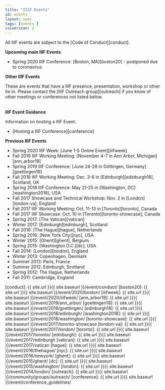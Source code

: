 ```yaml
---
title: "IIIF Events"
id: events
layout: spec
tags: [events ]
cssversion: 2
---
```


All IIIF events are subject to the [Code of Conduct][conduct].

__Upcoming main IIIF Events__

* Spring 2020 IIIF Conference: [Boston, MA][boston20] - postponed due to coronavirus

__Other IIIF Events__

These are events that have a IIIF presence, presentation, workshop or other tie in. Please contact the [IIIF Outreach group][outreach] if you know of other meetings or conferences not listed below.

<table id="events-2019" class="api-table"></table>

__IIIF Event Guidance__

Information on hosting a IIIF Event.

 * [Hosting a IIIF Conference][conference]

__Previous IIIF Events__

* Spring 2020 IIIF Week: [June 1-5 Online Event][iiifweek]
* Fall 2019 IIIF Working Meeting: [November 4-7 in Ann Arbor, Michigan][ann_arbor19]
* Spring 2019 IIIF Conference: [June 24-28 in Göttingen, Germany][goettingen19]
* Fall 2018 IIIF Working Meeting: Dec. 3-6 in [Edinburgh][edinburgh18], Scotland, UK
* Spring 2018 IIIF Conference: May 21-25 in [Washington, DC][washington2018], USA
* Fall 2017 Showcase and Technical Workshop: Nov. 2 in [London][london-va], England
* Fall 2017 IIIF Working Meeting: Oct. 11-13 in [Toronto][toronto], Canada
* Fall 2017 IIIF Showcase: Oct. 10 in [Toronto][toronto-showcase], Canada
* Spring 2017: [The Vatican][vatican]
* Winter 2017: [Edinburgh][edinburgh], Scotland
* Fall 2016: [The Hague][hague], Netherlands
* Spring 2016: [New York City][nyc], USA
* Winter 2015: [Ghent][ghent], Belgium
* Spring 2015: [Washington D.C.][dc], USA
* Fall 2014: [London][london], England
* Winter 2013: Copenhagen, Denmark
* Summer 2013: Paris, France
* Summer 2012: Edinburgh, Scotland
* Spring 2012: The Hague, Netherlands
* Fall 2011: Cambridge, England

<script>
window.onload = function(){
$.ajax({
      type: 'GET',
      url: 'https://docs.google.com/document/d/e/2PACX-1vTRJwJCj5r_CnJSuOPgS11gDD-L2ar2Wg5_SwyUqItUPer2obrvRgivbZUP5rYXCyOY-sOn52haRaBS/pub',
      dataType: 'html',
      success: function(data) {

        //cross platform xml object creation from w3schools
        try //Internet Explorer
          {
          xmlDoc=new ActiveXObject("Microsoft.XMLDOM");
          xmlDoc.async="false";
          xmlDoc.loadXML(data);
          }
        catch(e)
          {
          try // Firefox, Mozilla, Opera, etc.
            {
            parser=new DOMParser();
            xmlDoc=parser.parseFromString(data,"text/html");
            }
          catch(e)
            {
            alert(e.message);
            return;
            }
          }
          addTable(document.getElementById("events-2019"), xmlDoc.getElementsByTagName("table")[0]);
          //addTable(document.getElementById("events-2019"), xmlDoc.getElementsByTagName("table")[1]);
      }
});
}
function addTable(destination, gtable) {
    var body = document.createElement('tbody');
    var header = document.createElement('thead');
    headerRow = document.createElement('tr');
    for (var i = gtable.rows[0].cells.length - 1; i >= 0; i--) {
        var th = document.createElement('th');
        th.innerHTML = gtable.rows[0].cells[i].innerHTML;
        if (headerRow.firstChild) {
            headerRow.insertBefore(th, headerRow.firstChild);
        } else {
            headerRow.appendChild(th);
        }    
    }

    header.appendChild(headerRow); // need to convert td's into th

    destination.appendChild(header);
    for (var i = gtable.rows.length - 1; i > 0; i--) {
        var row = document.createElement('tr');
        for (var j = 0; j < gtable.rows[i].cells.length; j++) {
            var cell = document.createElement('td');
            cell.innerHTML = gtable.rows[i].cells[j].innerHTML.replace('href="https://www.google.com/url?q=','href="').replace(/\&amp;sa=.*ust=[0-9]*/g,'');
            row.appendChild(cell);
        }
        if (body.firstChild) {
            body.insertBefore(row, body.firstChild);
        } else {
            body.appendChild(row)
        }
    }
    destination.appendChild(body);
}
</script>

[conduct]: {{ site.url }}{{ site.baseurl }}/event/conduct/
[boston20]: {{ site.url }}{{ site.baseurl }}/event/2020/boston/
[iiifweek]: {{ site.url }}{{ site.baseurl }}/event/2020/iiifweek/
[ann_arbor19]: {{ site.url }}{{ site.baseurl }}/event/2019/ann_arbor/
[goettingen19]: {{ site.url }}{{ site.baseurl }}/event/2019/goettingen/
[edinburgh18]: {{ site.url }}{{ site.baseurl }}/event/2018/edinburgh/
[washington2018]: {{ site.url }}{{ site.baseurl }}/event/2018/washington/
[toronto-showcase]: {{ site.url }}{{ site.baseurl }}/event/2017/toronto-showcase
[london-va]: {{ site.url }}{{ site.baseurl }}/event/2017/london/
[toronto]: {{ site.url }}{{ site.baseurl }}/event/2017/toronto/
[edinburgh]: {{ site.url }}{{ site.baseurl }}/event/2017/edinburgh
[vatican]: {{ site.url }}{{ site.baseurl }}/event/2017/vatican
[hague]: {{ site.url }}{{ site.baseurl }}/event/2016/thehague/
[nyc]: {{ site.url }}{{ site.baseurl }}/event/2016/newyork/
[ghent]: {{ site.url }}{{ site.baseurl }}/event/2015/ghent/
[dc]: {{ site.url }}{{ site.baseurl }}/event/2015/washington/
[london]: {{ site.url }}{{ site.baseurl }}/event/2014/london/
[outreach]: {{ site.url }}{{ site.baseurl }}/community/groups/outreach/
[conference]: {{ site.url }}{{ site.baseurl }}/event/conference_guidelines/

